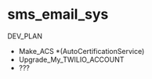 # sms_email_sys

DEV_PLAN

- Make_ACS *(AutoCertificationService)
- Upgrade_My_TWILIO_ACCOUNT
- ???
